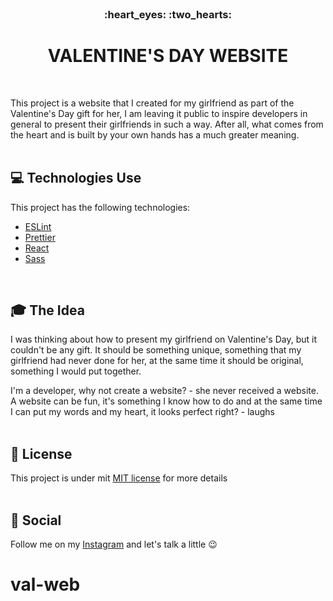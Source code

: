 <br />
<h3 align="center">:heart_eyes: :two_hearts:</h3>
<h1 align="center" decoration="none"> VALENTINE'S DAY WEBSITE </h1>
<br />

This project is a website that I created for my girlfriend as part of the Valentine's Day gift for her, I am leaving it public to inspire developers in general to present their girlfriends in such a way. After all, what comes from the heart and is built by your own hands has a much greater meaning.
<br />
<br />

## :computer: Technologies Use

This project has the following technologies:

- [ESLint](https://eslint.org/)
- [Prettier](https://prettier.io/)
- [React](https://reactjs.org/)
- [Sass](https://sass-lang.com/)
<br />

## :mortar_board: The Idea

I was thinking about how to present my girlfriend on Valentine's Day, but it couldn't be any gift. It should be something unique, something that my girlfriend had never done for her, at the same time it should be original, something I would put together.

I'm a developer, why not create a website? - she never received a website. A website can be fun, it's something I know how to do and at the same time I can put my words and my heart, it looks perfect right? - laughs
<br /> 
<br />

## :memo: License

This project is under mit [MIT license](LICENSE) for more details
<br />
<br />

## :wave: Social

Follow me on my [Instagram](https://www.instagram.com/edvaldo_junior_dev/) and let's talk a little :wink:
<br />
# val-web
